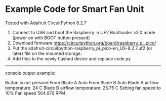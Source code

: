 # Example Code for Smart Fan Unit

Tested with Adafruit CircuitPython 8.2.7

1. Connect to USB and boot the Raspberry in UF2 Bootloader v3.0 mode (power on with BOOT button pressed)
2. Download firmware https://circuitpython.org/board/raspberry_pi_pico/ 
3. Put the adafruit-circuitpython-raspberry_pi_pico-en_US-8.2.7.uf2 (or later) file on the mounted storage.  
4. Add files to the newly flashed device and replace code.py

______

console output example:

Button is not pressed
From Blade A Auto
From Blade B Auto
Blade A airflow temperature: 24 C
Blade B airflow temperature: 25.75 C
Setting fan speed to 10%
Fan speed 564.676 RPM
